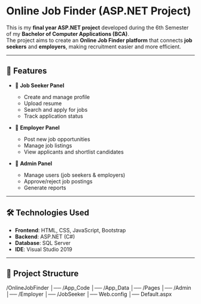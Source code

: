 # Online Job Finder (ASP.NET Project)

This is my **final year ASP.NET project** developed during the 6th Semester of my **Bachelor of Computer Applications (BCA)**.  
The project aims to create an **Online Job Finder platform** that connects **job seekers** and **employers**, making recruitment easier and more efficient.

---

## 🚀 Features

- 👤 **Job Seeker Panel**
  - Create and manage profile
  - Upload resume
  - Search and apply for jobs
  - Track application status

- 🏢 **Employer Panel**
  - Post new job opportunities
  - Manage job listings
  - View applicants and shortlist candidates

- 🔑 **Admin Panel**
  - Manage users (job seekers & employers)
  - Approve/reject job postings
  - Generate reports

---

## 🛠️ Technologies Used

- **Frontend**: HTML, CSS, JavaScript, Bootstrap  
- **Backend**: ASP.NET (C#)  
- **Database**: SQL Server  
- **IDE**: Visual Studio 2019  

---

## 📂 Project Structure

/OnlineJobFinder
│── /App_Code
│── /App_Data
│── /Pages
│── /Admin
│── /Employer
│── /JobSeeker
│── Web.config
│── Default.aspx



